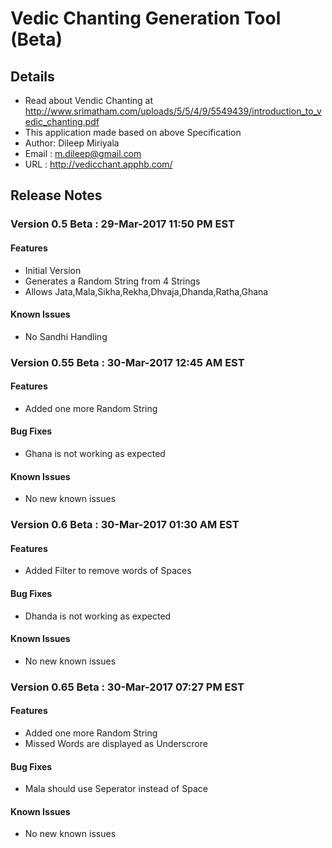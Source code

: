 ﻿# Vedic Chanting Generation Tool (Beta)
## Details
- Read about Vendic Chanting at http://www.srimatham.com/uploads/5/5/4/9/5549439/introduction_to_vedic_chanting.pdf
- This application made based on above Specification
- Author: Dileep Miriyala
- Email : m.dileep@gmail.com
- URL   : http://vedicchant.apphb.com/

## Release Notes

### Version 0.5 Beta : 29-Mar-2017 11:50 PM EST
#### Features
- Initial Version    
- Generates a Random String from 4 Strings
- Allows Jata,Mala,Sikha,Rekha,Dhvaja,Dhanda,Ratha,Ghana
#### Known Issues
- No Sandhi Handling

### Version 0.55 Beta : 30-Mar-2017 12:45 AM EST
#### Features
- Added one more  Random String
#### Bug Fixes
- Ghana is not working as expected   
#### Known Issues
- No new known issues

### Version 0.6 Beta : 30-Mar-2017 01:30 AM EST
#### Features
- Added Filter to remove words of Spaces
#### Bug Fixes
- Dhanda is not working as expected   
#### Known Issues
- No new known issues

### Version 0.65 Beta : 30-Mar-2017 07:27 PM EST
#### Features
- Added one more Random String
- Missed Words are displayed as Underscrore
#### Bug Fixes
- Mala should use Seperator instead of Space
#### Known Issues
- No new known issues